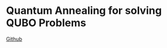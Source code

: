 # Quantum Annealing for solving QUBO Problems

[Github](https://github.com/bonom/Quantum-Annealing-for-solving-QUBO-Problems)
